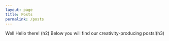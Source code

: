 ```yaml
---
layout: page
title: Posts
permalink: /posts
---
```


Well Hello there! (h2)
Below you will find our creativity-producing posts!(h3)
